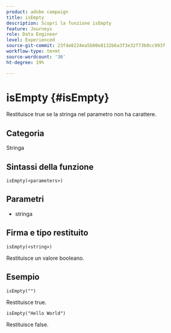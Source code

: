 ```yaml
---
product: adobe campaign
title: isEmpty
description: Scopri la funzione isEmpty
feature: Journeys
role: Data Engineer
level: Experienced
source-git-commit: 23f4e8224ea5b00e8132b6a3f3e32f73b0cc993f
workflow-type: tm+mt
source-wordcount: '36'
ht-degree: 19%

---
```


# isEmpty {#isEmpty}

Restituisce true se la stringa nel parametro non ha carattere.

## Categoria

Stringa

## Sintassi della funzione

`isEmpty(<parameters>)`

## Parametri

* stringa

## Firma e tipo restituito

`isEmpty(<string>)`

Restituisce un valore booleano.

## Esempio

`isEmpty("")`

Restituisce true.

`isEmpty("Hello World")`

Restituisce false.
